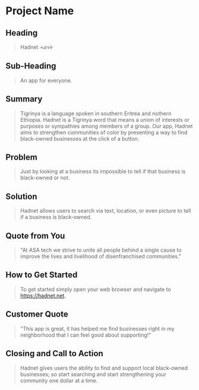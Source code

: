 # Project Name

<!--
> This material was originally posted [here](http://www.quora.com/What-is-Amazons-approach-to-product-development-and-product-management). It is reproduced here for posterities sake.

There is an approach called "working backwards" that is widely used at Amazon. They work backwards from the customer, rather than starting with an idea for a product and trying to bolt customers onto it. While working backwards can be applied to any specific product decision, using this approach is especially important when developing new products or features.

For new initiatives a product manager typically starts by writing an internal press release announcing the finished product. The target audience for the press release is the new/updated product's customers, which can be retail customers or internal users of a tool or technology. Internal press releases are centered around the customer problem, how current solutions (internal or external) fail, and how the new product will blow away existing solutions.

If the benefits listed don't sound very interesting or exciting to customers, then perhaps they're not (and shouldn't be built). Instead, the product manager should keep iterating on the press release until they've come up with benefits that actually sound like benefits. Iterating on a press release is a lot less expensive than iterating on the product itself (and quicker!).

If the press release is more than a page and a half, it is probably too long. Keep it simple. 3-4 sentences for most paragraphs. Cut out the fat. Don't make it into a spec. You can accompany the press release with a FAQ that answers all of the other business or execution questions so the press release can stay focused on what the customer gets. My rule of thumb is that if the press release is hard to write, then the product is probably going to suck. Keep working at it until the outline for each paragraph flows. 

Oh, and I also like to write press-releases in what I call "Oprah-speak" for mainstream consumer products. Imagine you're sitting on Oprah's couch and have just explained the product to her, and then you listen as she explains it to her audience. That's "Oprah-speak", not "Geek-speak".

Once the project moves into development, the press release can be used as a touchstone; a guiding light. The product team can ask themselves, "Are we building what is in the press release?" If they find they're spending time building things that aren't in the press release (overbuilding), they need to ask themselves why. This keeps product development focused on achieving the customer benefits and not building extraneous stuff that takes longer to build, takes resources to maintain, and doesn't provide real customer benefit (at least not enough to warrant inclusion in the press release).
 -->

## Heading
  > Hadnet ሓድነት

## Sub-Heading
  > An app for everyone.

## Summary
  > Tigrinya is a language spoken in southern Eritrea and nothern Ethiopia. Hadnet is a Tigrinya word that means a union of interests or purposes or sympathies among members of a group. Our app, Hadnet aims to strengthen communities of color by presenting a way to find black-owned businesses at the click of a button.

## Problem
  > Just by looking at a business its impossible to tell if that business is black-owned or not.

## Solution
  > Hadnet allows users to search via text, location, or even picture to tell if a business is black-owned.

## Quote from You
  > "At ASA tech we strive to unite all people behind a single cause to improve the lives and livelihood of disenfranchised communities."

## How to Get Started
  > To get started simply open your web browser and navigate to https://hadnet.net.

## Customer Quote
  > "This app is great, it has helped me find businesses right in my neighborhood that I can feel good about supporting!"

## Closing and Call to Action
  > Hadnet gives users the ability to find and support local black-owned businesses; so start searching and start strengthening your community one dollar at a time.
